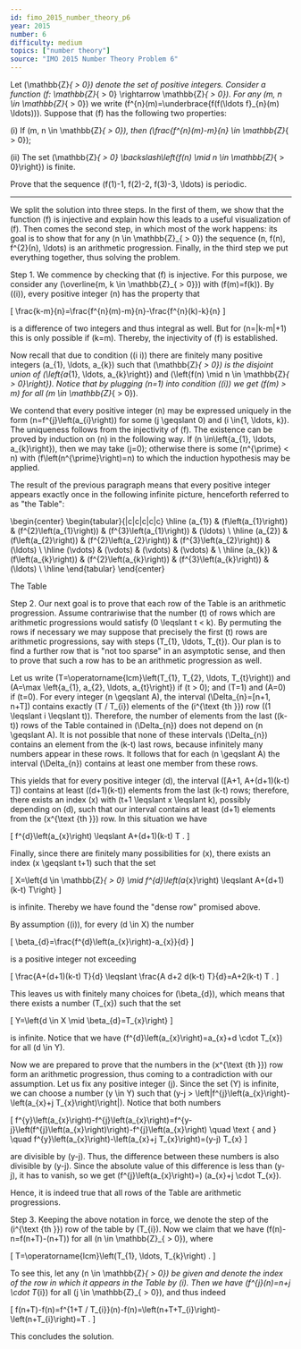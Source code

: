 ```yaml
---
id: fimo_2015_number_theory_p6
year: 2015
number: 6
difficulty: medium
topics: ["number theory"]
source: "IMO 2015 Number Theory Problem 6"
---
```


Let \(\mathbb{Z}_{ > 0}\) denote the set of positive integers. Consider a function \(f: \mathbb{Z}_{ > 0} \rightarrow \mathbb{Z}_{ > 0}\). For any \(m, n \in \mathbb{Z}_{ > 0}\) we write \(f^{n}(m)=\underbrace{f(f(\ldots f}_{n}(m) \ldots))\). Suppose that \(f\) has the following two properties:

(i) If \(m, n \in \mathbb{Z}_{ > 0}\), then \(\frac{f^{n}(m)-m}{n} \in \mathbb{Z}_{ > 0}\);

(ii) The set \(\mathbb{Z}_{ > 0} \backslash\left\{f(n) \mid n \in \mathbb{Z}_{ > 0}\right\}\) is finite.

Prove that the sequence \(f(1)-1, f(2)-2, f(3)-3, \ldots\) is periodic.

---
We split the solution into three steps. In the first of them, we show that the function \(f\) is injective and explain how this leads to a useful visualization of \(f\). Then comes the second step, in which most of the work happens: its goal is to show that for any \(n \in \mathbb{Z}_{ > 0}\) the sequence \(n, f(n), f^{2}(n), \ldots\) is an arithmetic progression. Finally, in the third step we put everything together, thus solving the problem.

Step 1. We commence by checking that \(f\) is injective. For this purpose, we consider any \(\overline{m, k \in \mathbb{Z}_{ > 0}}\) with \(f(m)=f(k)\). By \((i)\), every positive integer \(n\) has the property that

\[
\frac{k-m}{n}=\frac{f^{n}(m)-m}{n}-\frac{f^{n}(k)-k}{n}
\]

is a difference of two integers and thus integral as well. But for \(n=|k-m|+1\) this is only possible if \(k=m\). Thereby, the injectivity of \(f\) is established.

Now recall that due to condition \((i i)\) there are finitely many positive integers \(a_{1}, \ldots, a_{k}\) such that \(\mathbb{Z}_{ > 0}\) is the disjoint union of \(\left\{a_{1}, \ldots, a_{k}\right\}\) and \(\left\{f(n) \mid n \in \mathbb{Z}_{ > 0}\right\}\). Notice that by plugging \(n=1\) into condition \((i)\) we get \(f(m) > m\) for all \(m \in \mathbb{Z}_{ > 0}\).

We contend that every positive integer \(n\) may be expressed uniquely in the form \(n=f^{j}\left(a_{i}\right)\) for some \(j \geqslant 0\) and \(i \in\{1, \ldots, k\}\). The uniqueness follows from the injectivity of \(f\). The existence can be proved by induction on \(n\) in the following way. If \(n \in\left\{a_{1}, \ldots, a_{k}\right\}\), then we may take \(j=0\); otherwise there is some \(n^{\prime} < n\) with \(f\left(n^{\prime}\right)=n\) to which the induction hypothesis may be applied.

The result of the previous paragraph means that every positive integer appears exactly once in the following infinite picture, henceforth referred to as "the Table":

\begin{center}
\begin{tabular}{|c|c|c|c|c}
\hline
\(a_{1}\) & \(f\left(a_{1}\right)\) & \(f^{2}\left(a_{1}\right)\) & \(f^{3}\left(a_{1}\right)\) & \(\ldots\) \\
\hline
\(a_{2}\) & \(f\left(a_{2}\right)\) & \(f^{2}\left(a_{2}\right)\) & \(f^{3}\left(a_{2}\right)\) & \(\ldots\) \\
\hline
\(\vdots\) & \(\vdots\) & \(\vdots\) & \(\vdots\) & \\
\hline
\(a_{k}\) & \(f\left(a_{k}\right)\) & \(f^{2}\left(a_{k}\right)\) & \(f^{3}\left(a_{k}\right)\) & \(\ldots\) \\
\hline
\end{tabular}
\end{center}

The Table

Step 2. Our next goal is to prove that each row of the Table is an arithmetic progression. Assume contrariwise that the number \(t\) of rows which are arithmetic progressions would satisfy \(0 \leqslant t < k\). By permuting the rows if necessary we may suppose that precisely the first \(t\) rows are arithmetic progressions, say with steps \(T_{1}, \ldots, T_{t}\). Our plan is to find a further row that is "not too sparse" in an asymptotic sense, and then to prove that such a row has to be an arithmetic progression as well.

Let us write \(T=\operatorname{lcm}\left(T_{1}, T_{2}, \ldots, T_{t}\right)\) and \(A=\max \left\{a_{1}, a_{2}, \ldots, a_{t}\right\}\) if \(t > 0\); and \(T=1\) and \(A=0\) if \(t=0\). For every integer \(n \geqslant A\), the interval \(\Delta_{n}=[n+1, n+T]\) contains exactly \(T / T_{i}\) elements of the \(i^{\text {th }}\) row \((1 \leqslant i \leqslant t)\). Therefore, the number of elements from the last \((k-t)\) rows of the Table contained in \(\Delta_{n}\) does not depend on \(n \geqslant A\). It is not possible that none of these intervals \(\Delta_{n}\) contains an element from the \(k-t\) last rows, because infinitely many numbers appear in these rows. It follows that for each \(n \geqslant A\) the interval \(\Delta_{n}\) contains at least one member from these rows.

This yields that for every positive integer \(d\), the interval \([A+1, A+(d+1)(k-t) T]\) contains at least \((d+1)(k-t)\) elements from the last \(k-t\) rows; therefore, there exists an index \(x\) with \(t+1 \leqslant x \leqslant k\), possibly depending on \(d\), such that our interval contains at least \(d+1\) elements from the \(x^{\text {th }}\) row. In this situation we have

\[
f^{d}\left(a_{x}\right) \leqslant A+(d+1)(k-t) T .
\]

Finally, since there are finitely many possibilities for \(x\), there exists an index \(x \geqslant t+1\) such that the set

\[
X=\left\{d \in \mathbb{Z}_{ > 0} \mid f^{d}\left(a_{x}\right) \leqslant A+(d+1)(k-t) T\right\}
\]

is infinite. Thereby we have found the "dense row" promised above.

By assumption \((i)\), for every \(d \in X\) the number

\[
\beta_{d}=\frac{f^{d}\left(a_{x}\right)-a_{x}}{d}
\]

is a positive integer not exceeding

\[
\frac{A+(d+1)(k-t) T}{d} \leqslant \frac{A d+2 d(k-t) T}{d}=A+2(k-t) T .
\]

This leaves us with finitely many choices for \(\beta_{d}\), which means that there exists a number \(T_{x}\) such that the set

\[
Y=\left\{d \in X \mid \beta_{d}=T_{x}\right\}
\]

is infinite. Notice that we have \(f^{d}\left(a_{x}\right)=a_{x}+d \cdot T_{x}\) for all \(d \in Y\).

Now we are prepared to prove that the numbers in the \(x^{\text {th }}\) row form an arithmetic progression, thus coming to a contradiction with our assumption. Let us fix any positive integer \(j\). Since the set \(Y\) is infinite, we can choose a number \(y \in Y\) such that \(y-j > \left|f^{j}\left(a_{x}\right)-\left(a_{x}+j T_{x}\right)\right|\). Notice that both numbers

\[
f^{y}\left(a_{x}\right)-f^{j}\left(a_{x}\right)=f^{y-j}\left(f^{j}\left(a_{x}\right)\right)-f^{j}\left(a_{x}\right) \quad \text { and } \quad f^{y}\left(a_{x}\right)-\left(a_{x}+j T_{x}\right)=(y-j) T_{x}
\]

are divisible by \(y-j\). Thus, the difference between these numbers is also divisible by \(y-j\). Since the absolute value of this difference is less than \(y-j\), it has to vanish, so we get \(f^{j}\left(a_{x}\right)=\) \(a_{x}+j \cdot T_{x}\).

Hence, it is indeed true that all rows of the Table are arithmetic progressions.

Step 3. Keeping the above notation in force, we denote the step of the \(i^{\text {th }}\) row of the table by \(T_{i}\). Now we claim that we have \(f(n)-n=f(n+T)-(n+T)\) for all \(n \in \mathbb{Z}_{ > 0}\), where

\[
T=\operatorname{lcm}\left(T_{1}, \ldots, T_{k}\right) .
\]

To see this, let any \(n \in \mathbb{Z}_{ > 0}\) be given and denote the index of the row in which it appears in the Table by \(i\). Then we have \(f^{j}(n)=n+j \cdot T_{i}\) for all \(j \in \mathbb{Z}_{ > 0}\), and thus indeed

\[
f(n+T)-f(n)=f^{1+T / T_{i}}(n)-f(n)=\left(n+T+T_{i}\right)-\left(n+T_{i}\right)=T .
\]

This concludes the solution.
